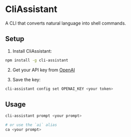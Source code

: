 # CliAssistant

A CLI that converts natural language into shell commands.

## Setup

1. Install CliAssistant:

```sh
npm install -g cli-assistant
```

2. Get your API key from [OpenAI](https://platform.openai.com/account/api-keys)

3. Save the key:

```sh
cli-assistant config set OPENAI_KEY <your token>
```

## Usage

```sh
cli-assistant prompt <your prompt>

# or use the `ai` alias
ca <your prompt>
```
